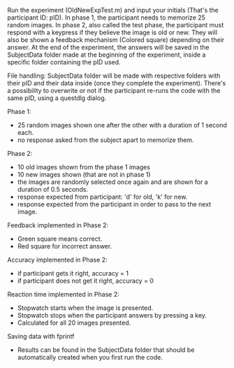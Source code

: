 Run the experiment (OldNewExpTest.m) and input your initials (That's the participant ID: pID). In phase 1, the participant needs to memorize 25 random images. In phase 2, also called the test phase, the participant must respond with a keypress if they believe the image is old or new. They will also be shown a feedback mechanism (Colored square) depending on their answer. At the end of the experiment, the answers will be saved in the SubjectData folder made at the beginning of the experiment, inside  a specific folder containing the pID used.

File handling:
SubjectData folder will be made with respective folders with their pID and their data inside (once they complete the experiment).
There's a possibility to overwrite or not if the participant re-runs the code with the same pID, using a questdlg dialog.

Phase 1:
- 25 random images shown one after the other with a duration of 1 second each.
- no response asked from the subject apart to memorize them.

Phase 2:
- 10 old images shown from the phase 1 images
- 10 new images shown (that are not in phase 1)
- the images are randomly selected once again and are shown for a duration of 0.5 seconds.
- response expected from participant: 'd' for old, 'k' for new.
- response expected from the participant in order to pass to the next image.

Feedback implemented in Phase 2: 
- Green square means correct.
- Red square for incorrect answer.

Accuracy implemented in Phase 2:
- if participant gets it right, accuracy = 1
- if participant does not get it right, accuracy = 0

Reaction time implemented in Phase 2:
- Stopwatch starts when the image is presented.
- Stopwatch stops when the participant answers by pressing a key.
- Calculated for all 20 images presented.

Saving data with fprintf
- Results can be found in the SubjectData folder that should be automatically created when you first run the code.
